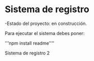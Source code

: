 <h1>Sistema de registro</h1>

-Estado del proyecto: en construcción.


Para ejecutar el sistema debes poner:

'''npm install readme''''

Sistema de registro 2
